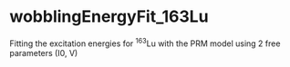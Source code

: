 # wobblingEnergyFit_163Lu
Fitting the excitation energies for ${^163}$Lu with the PRM model using 2 free parameters (I0, V)
